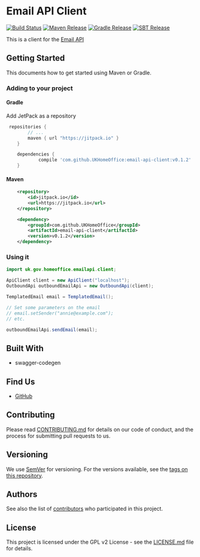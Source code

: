 # Email API Client

[![Build Status](https://travis-ci.org/UKHomeOffice/email-api-client-java.svg?branch=master)](https://travis-ci.org/UKHomeOffice/email-api-client-java) [![Maven Release](https://img.shields.io/github/release/UKHomeOffice/email-api-client.svg?label=maven)](https://jitpack.io/#UKHomeOffice/email-api-client) [![Gradle Release](https://img.shields.io/github/release/UKHomeOffice/email-api-client.svg?label=gradle)](https://jitpack.io/#UKHomeOffice/email-api-client) [![SBT Release](https://img.shields.io/github/release/UKHomeOffice/email-api-client.svg?label=sbt)](https://jitpack.io/#UKHomeOffice/email-api-client)

This is a client for the [Email API](https://github.com/UKHomeOffice/email-api)

## Getting Started

This documents how to get started using Maven or Gradle.

### Adding to your project

#### Gradle

Add JetPack as a repository

```gradle
 repositories {
        // ...
        maven { url "https://jitpack.io" }
    }
```



```gradle
    dependencies {
            compile 'com.github.UKHomeOffice:email-api-client:v0.1.2'
    }
```

#### Maven

```xml
    <repository>
        <id>jitpack.io</id>
        <url>https://jitpack.io</url>
    </repository>
```

```xml
    <dependency>
        <groupId>com.github.UKHomeOffice</groupId>
        <artifactId>email-api-client</artifactId>
        <version>v0.1.2</version>
    </dependency>
```

### Using it

```java
import uk.gov.homeoffice.emailapi.client;
```

```java
ApiClient client = new ApiClient("localhost");
OutboundApi outboundEmailApi = new OutboundApi(client);

TemplatedEmail email = TemplatedEmail();

// Set some parameters on the email
// email.setSender("annie@example.com");
// etc.

outboundEmailApi.sendEmail(email);
```

## Built With

* swagger-codegen

## Find Us

* [GitHub](https://github.com/UKHomeOffice/email-api-client-java)

## Contributing

Please read [CONTRIBUTING.md](CONTRIBUTING.md) for details on our code of conduct, and the process for submitting pull requests to us.

## Versioning

We use [SemVer](http://semver.org/) for versioning. For the versions available, see the 
[tags on this repository](https://github.com/UKHomeOffice/email-api/tags). 

## Authors

See also the list of [contributors](https://github.com/UKHomeOffice/email-api/contributors) who 
participated in this project.

## License

This project is licensed under the GPL v2 License - see the [LICENSE.md](LICENSE.md) file for details.
